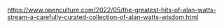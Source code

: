 https://www.openculture.com/2022/05/the-greatest-hits-of-alan-watts-stream-a-carefully-curated-collection-of-alan-watts-wisdom.html